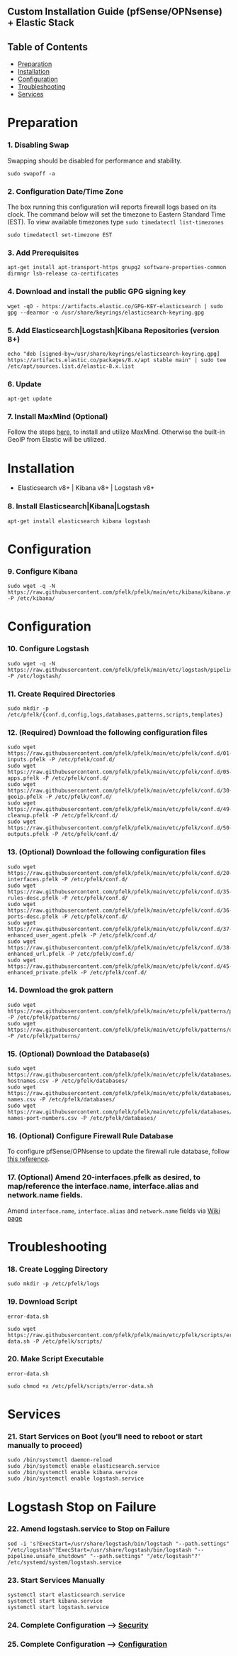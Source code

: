 ## Custom Installation Guide (pfSense/OPNsense) + Elastic Stack 

## Table of Contents

- [Preparation](#preparation)
- [Installation](#installation)
- [Configuration](#configuration)
- [Troubleshooting](#troubleshooting)
- [Services](#services)

# Preparation

### 1. Disabling Swap
Swapping should be disabled for performance and stability.
```
sudo swapoff -a
```

### 2. Configuration Date/Time Zone
The box running this configuration will reports firewall logs based on its clock.  The command below will set the timezone to Eastern Standard Time (EST).  To view available timezones type `sudo timedatectl list-timezones`
```
sudo timedatectl set-timezone EST
```

### 3. Add Prerequisites
```
apt-get install apt-transport-https gnupg2 software-properties-common dirmngr lsb-release ca-certificates
```

### 4. Download and install the public GPG signing key
```
wget -qO - https://artifacts.elastic.co/GPG-KEY-elasticsearch | sudo gpg --dearmor -o /usr/share/keyrings/elasticsearch-keyring.gpg
```

### 5. Add Elasticsearch|Logstash|Kibana Repositories (version 8+)
```
echo "deb [signed-by=/usr/share/keyrings/elasticsearch-keyring.gpg] https://artifacts.elastic.co/packages/8.x/apt stable main" | sudo tee /etc/apt/sources.list.d/elastic-8.x.list
```

### 6. Update
```
apt-get update
```

### 7. Install MaxMind (Optional)
Follow the steps [here](https://github.com/pfelk/pfelk/wiki/How-To:-MaxMind-via-GeoIP-with-pfELK), to install and utilize MaxMind. Otherwise the built-in GeoIP from Elastic will be utilized.

# Installation
- Elasticsearch v8+ | Kibana v8+ | Logstash v8+

### 8. Install Elasticsearch|Kibana|Logstash
```
apt-get install elasticsearch kibana logstash
```

# Configuration

### 9. Configure Kibana
```
sudo wget -q -N https://raw.githubusercontent.com/pfelk/pfelk/main/etc/kibana/kibana.yml -P /etc/kibana/
```

# Configuration

### 10. Configure Logstash
```
sudo wget -q -N https://raw.githubusercontent.com/pfelk/pfelk/main/etc/logstash/pipelines.yml -P /etc/logstash/
```

### 11. Create Required Directories
```
sudo mkdir -p /etc/pfelk/{conf.d,config,logs,databases,patterns,scripts,templates}
```

### 12. (Required) Download the following configuration files
```
sudo wget https://raw.githubusercontent.com/pfelk/pfelk/main/etc/pfelk/conf.d/01-inputs.pfelk -P /etc/pfelk/conf.d/
sudo wget https://raw.githubusercontent.com/pfelk/pfelk/main/etc/pfelk/conf.d/05-apps.pfelk -P /etc/pfelk/conf.d/
sudo wget https://raw.githubusercontent.com/pfelk/pfelk/main/etc/pfelk/conf.d/30-geoip.pfelk -P /etc/pfelk/conf.d/
sudo wget https://raw.githubusercontent.com/pfelk/pfelk/main/etc/pfelk/conf.d/49-cleanup.pfelk -P /etc/pfelk/conf.d/
sudo wget https://raw.githubusercontent.com/pfelk/pfelk/main/etc/pfelk/conf.d/50-outputs.pfelk -P /etc/pfelk/conf.d/
```

### 13. (Optional) Download the following configuration files
```
sudo wget https://raw.githubusercontent.com/pfelk/pfelk/main/etc/pfelk/conf.d/20-interfaces.pfelk -P /etc/pfelk/conf.d/
sudo wget https://raw.githubusercontent.com/pfelk/pfelk/main/etc/pfelk/conf.d/35-rules-desc.pfelk -P /etc/pfelk/conf.d/
sudo wget https://raw.githubusercontent.com/pfelk/pfelk/main/etc/pfelk/conf.d/36-ports-desc.pfelk -P /etc/pfelk/conf.d/
sudo wget https://raw.githubusercontent.com/pfelk/pfelk/main/etc/pfelk/conf.d/37-enhanced_user_agent.pfelk -P /etc/pfelk/conf.d/
sudo wget https://raw.githubusercontent.com/pfelk/pfelk/main/etc/pfelk/conf.d/38-enhanced_url.pfelk -P /etc/pfelk/conf.d/
sudo wget https://raw.githubusercontent.com/pfelk/pfelk/main/etc/pfelk/conf.d/45-enhanced_private.pfelk -P /etc/pfelk/conf.d/
```

### 14. Download the grok pattern
```
sudo wget https://raw.githubusercontent.com/pfelk/pfelk/main/etc/pfelk/patterns/pfelk.grok -P /etc/pfelk/patterns/
sudo wget https://raw.githubusercontent.com/pfelk/pfelk/main/etc/pfelk/patterns/openvpn.grok -P /etc/pfelk/patterns/
```

### 15. (Optional) Download the Database(s)
```
sudo wget https://raw.githubusercontent.com/pfelk/pfelk/main/etc/pfelk/databases/private-hostnames.csv -P /etc/pfelk/databases/
sudo wget https://raw.githubusercontent.com/pfelk/pfelk/main/etc/pfelk/databases/rule-names.csv -P /etc/pfelk/databases/
sudo wget https://raw.githubusercontent.com/pfelk/pfelk/main/etc/pfelk/databases/service-names-port-numbers.csv -P /etc/pfelk/databases/
```

### 16. (Optional) Configure Firewall Rule Database
To configure pfSense/OPNsense to update the firewall rule database, follow [this reference](https://github.com/pfelk/pfelk/wiki/References:-Rule-Descriptions).

### 17. (Optional) Amend 20-interfaces.pfelk as desired, to map/reference the interface.name, interface.alias and network.name fields. 
Amend `interface.name`, `interface.alias` and `network.name` fields via [Wiki page](https://github.com/pfelk/pfelk/wiki/References:-Customized-Interface-Names)

# Troubleshooting
### 18. Create Logging Directory 
```
sudo mkdir -p /etc/pfelk/logs
```

### 19. Download Script
`error-data.sh`
```
sudo wget https://raw.githubusercontent.com/pfelk/pfelk/main/etc/pfelk/scripts/error-data.sh -P /etc/pfelk/scripts/
```

### 20. Make Script Executable
`error-data.sh` 
```
sudo chmod +x /etc/pfelk/scripts/error-data.sh
```

# Services
### 21. Start Services on Boot (you'll need to reboot or start manually to proceed)
```
sudo /bin/systemctl daemon-reload
sudo /bin/systemctl enable elasticsearch.service
sudo /bin/systemctl enable kibana.service
sudo /bin/systemctl enable logstash.service
```

# Logstash Stop on Failure 
### 22. Amend logstash.service to Stop on Failure
```
sed -i 's?ExecStart=/usr/share/logstash/bin/logstash "--path.settings" "/etc/logstash"?ExecStart=/usr/share/logstash/bin/logstash "--pipeline.unsafe_shutdown" "--path.settings" "/etc/logstash"?' /etc/systemd/system/logstash.service
```

### 23. Start Services Manually
```
systemctl start elasticsearch.service 
systemctl start kibana.service
systemctl start logstash.service
```

### 24. Complete Configuration --> [Security](security.md)

### 25. Complete Configuration --> [Configuration](configuration.md)
